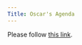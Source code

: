```yaml
---
Title: Oscar's Agenda
---
```


<head><meta http-equiv="refresh" content="1; url='http://bit.ly/onagenda'" /></head><body><p>Please follow <a href="http://bit.ly/onagenda">this link</a>.</p></body>
